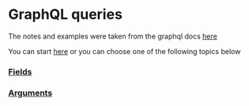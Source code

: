 # GraphQL queries

The notes and examples were taken from the graphql docs [here][docs]

You can start [here][fields] or you can choose one of the following topics below

### [Fields][fields]

### [Arguments][arguments]

[fields]: ./fields.md
[arguments]: ./arguments.md
[docs]: http://graphql.github.io/learn/queries/
